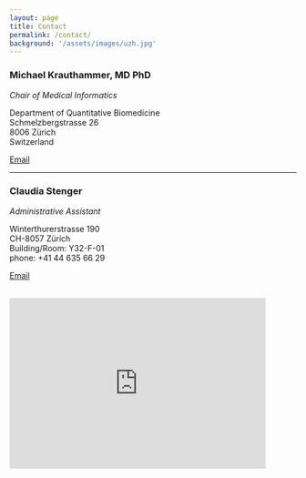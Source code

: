```yaml
---
layout: page
title: Contact
permalink: /contact/
background: '/assets/images/uzh.jpg'
---
```


### Michael Krauthammer, MD PhD<br>
*Chair of Medical Informatics*

Department of Quantitative Biomedicine <br>
Schmelzbergstrasse 26 <br>
8006 Zürich <br>
Switzerland

<A HREF="#" onclick="u='michael.krauthammer'; d='uzh.ch'; prompt('Copy address to clipboard',u+'@'+d); return false">Email</A>

 <hr>

### Claudia Stenger <br>
*Administrative Assistant*

Winterthurerstrasse 190 <br>
CH-8057 Zürich <br>
Building/Room: Y32-F-01 <br>
phone: +41 44 635 66 29 <br>

<A HREF="#" onclick="u='claudia.stenger-gysling'; d='uzh.ch'; prompt('Copy address to clipboard',u+'@'+d); return false">Email</A>

<br>
<iframe src="https://www.google.com/maps/embed?pb=!1m18!1m12!1m3!1d2701.717348096508!2d8.549702851101237!3d47.378434879067925!2m3!1f0!2f0!3f0!3m2!1i1024!2i768!4f13.1!3m3!1m2!1s0x479aa0a44bf350ef%3A0xf4dd4795d3462650!2sSchmelzbergstrasse+26%2C+8006+Z%C3%BCrich!5e0!3m2!1sen!2sch!4v1557320483530!5m2!1sen!2sch" width="450" height="300" frameborder="0" style="border:0" allowfullscreen></iframe> 
